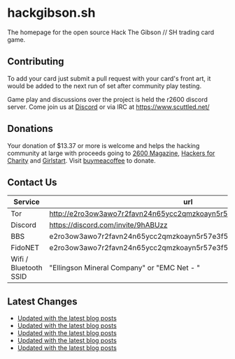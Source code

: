 # hackgibson.sh
The homepage for the open source Hack The Gibson // SH trading card game.


## Contributing

To add your card just submit a pull request with your card's front art, it would be added to the next run of set after community play testing.

Game play and discussions over the project is held the r2600 discord server. Come join us at [Discord](https://discord.com/invite/9hABUzz) or via IRC at https://www.scuttled.net/


## Donations

Your donation of $13.37 or more is welcome and helps the hacking community at large with proceeds going to [2600 Magazine](https://2600.com/), [Hackers for Charity](https://hackersforcharity.org) and [Girlstart](https://girlstart.org).  Visit [buymeacoffee](https://www.buymeacoffee.com/hackgibson.sh) to donate.


## Contact Us

Service | url
-|-
Tor | http://e2ro3ow3awo7r2favn24n65ycc2qmzkoayn5r57e3f56nvjwdcgg32ad.onion
Discord | https://discord.com/invite/9hABUzz
BBS | e2ro3ow3awo7r2favn24n65ycc2qmzkoayn5r57e3f56nvjwdcgg32ad.onion:23
FidoNET | e2ro3ow3awo7r2favn24n65ycc2qmzkoayn5r57e3f56nvjwdcgg32ad.onion:24554
Wifi / Bluetooth SSID | "Ellingson Mineral Company" or "EMC Net - <fidonet address>"

## Latest Changes
<!-- BLOG-POST-LIST:START -->
- [Updated with the latest blog posts](https://github.com/DFW2600/hackgibson.sh/commit/ac8b18ce4b9ee22d413f94a837a801e6b1803519)
- [Updated with the latest blog posts](https://github.com/DFW2600/hackgibson.sh/commit/56b4cf4b8d98ad5f5b53e301b7c810477ba44a34)
- [Updated with the latest blog posts](https://github.com/DFW2600/hackgibson.sh/commit/fc513f81849826d2f8f2ea20bdc485f6e998f8c6)
- [Updated with the latest blog posts](https://github.com/DFW2600/hackgibson.sh/commit/8348082f07ca62989f6db56f2b9e862db9176d53)
- [Updated with the latest blog posts](https://github.com/DFW2600/hackgibson.sh/commit/2c9a1d5a0960f8e91fd5933a9f8d530e11521c9c)
<!-- BLOG-POST-LIST:END -->
